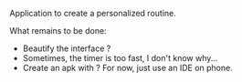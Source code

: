Application to create a personalized routine. <br>

What remains to be done:
- Beautify the interface ?
- Sometimes, the timer is too fast, I don't know why...
- Create an apk with ? For now, just use an IDE on phone.
